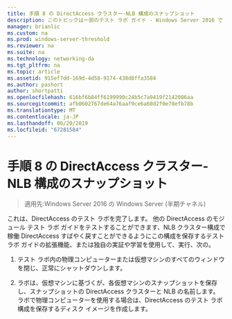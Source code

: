 ```yaml
---
title: 手順 8 の DirectAccess クラスター-NLB 構成のスナップショット
description: このトピックは一部のテスト ラボ ガイド - Windows Server 2016 で Windows NLB を使用するクラスターでの DirectAccess のデモンストレーション
manager: brianlic
ms.custom: na
ms.prod: windows-server-threshold
ms.reviewer: na
ms.suite: na
ms.technology: networking-da
ms.tgt_pltfrm: na
ms.topic: article
ms.assetid: 915ef7dd-169d-4d58-9174-438d8ffa3584
ms.author: pashort
author: shortpatti
ms.openlocfilehash: 616bf6b84ff6199990c24b5c7a9419f2142086aa
ms.sourcegitcommit: afb0602767de64a76aaf9ce6a60d2f0e78efb78b
ms.translationtype: MT
ms.contentlocale: ja-JP
ms.lasthandoff: 06/20/2019
ms.locfileid: "67281584"
---
```

# <a name="step-8-snapshot-the-directaccess-cluster-nlb-configuration"></a>手順 8 の DirectAccess クラスター-NLB 構成のスナップショット

>適用先:Windows Server 2016 の Windows Server (半期チャネル)

これは、DirectAccess のテスト ラボを完了します。 他の DirectAccess のモジュール テスト ラボ ガイドをテストすることができます、NLB クラスター構成で稼働 DirectAccess すばやく戻すことができるようにこの構成を保存するテスト ラボ ガイドの拡張機能、または独自の実証や学習を使用して、実行、次の。  
  
1.  テスト ラボ内の物理コンピューターまたは仮想マシンのすべてのウィンドウを閉じ、正常にシャットダウンします。  
  
2.  ラボは、仮想マシンに基づくが、各仮想マシンのスナップショットを保存し、スナップショットの DirectAccess クラスターと NLB の名前します。 ラボで物理コンピューターを使用する場合は、DirectAccess のテスト ラボ構成を保存するディスク イメージを作成します。  
